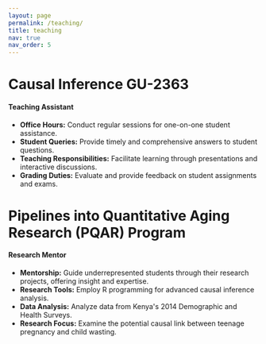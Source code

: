 ```yaml
---
layout: page
permalink: /teaching/
title: teaching
nav: true
nav_order: 5
---
```


# Causal Inference GU-2363
#### Teaching Assistant
- **Office Hours:** Conduct regular sessions for one-on-one student assistance.
- **Student Queries:** Provide timely and comprehensive answers to student questions.
- **Teaching Responsibilities:** Facilitate learning through presentations and interactive discussions.
- **Grading Duties:** Evaluate and provide feedback on student assignments and exams.

# Pipelines into Quantitative Aging Research (PQAR) Program
#### Research Mentor
- **Mentorship:** Guide underrepresented students through their research projects, offering insight and expertise.
- **Research Tools:** Employ R programming for advanced causal inference analysis.
- **Data Analysis:** Analyze data from Kenya's 2014 Demographic and Health Surveys.
- **Research Focus:** Examine the potential causal link between teenage pregnancy and child wasting.

